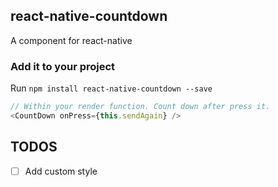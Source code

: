 ## react-native-countdown

A <CountDown> component for react-native

### Add it to your project

Run `npm install react-native-countdown --save`

```javascript
// Within your render function. Count down after press it.
<CountDown onPress={this.sendAgain} />
```
## TODOS

- [ ] Add custom style
